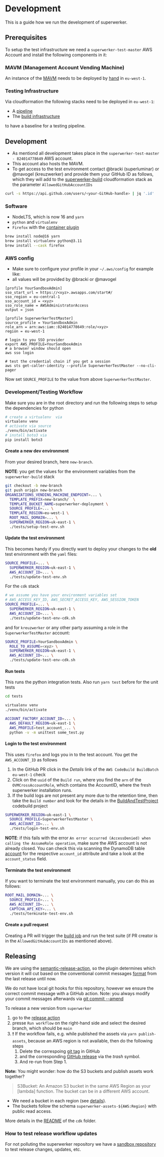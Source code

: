 # Development

This is a guide how we run the development of superwerker.

## Prerequisites

To setup the test infrastructure we need a `superwerker-test-master` AWS Account and install the following components in it:

### MAVM (Management Account Vending Machine)

An instance of the [MAVM](https://github.com/superluminar-io/mavm) needs to be deployed by [hand](https://github.com/superluminar-io/mavm#installation) in `eu-west-1`.

### Testing Infrastructure
Via cloudformation the following stacks need to be deployed in `eu-west-1`:
- A [pipeline](tests/pipeline.yaml)
-  The [build infrastructure](tests/build.yaml)

to have a baseline for a testing pipeline.

## Development

- As mentiond all development takes place in the `superwerker-test-master - 824014778649` AWS account.
- This account also hosts the MAVM.
- To get access to the test environment contact @bracki (superluminar) or @mavogel (kreuzwerker) and provide them your GitHub ID as follows, which they will add to the [superwerker-build](https://eu-west-1.console.aws.amazon.com/cloudformation/home?region=eu-west-1#/stacks) cloudformation stack as the parameter `AllowedGitHubAccountIDs`
```sh
curl -s https://api.github.com/users/<your-GitHub-handle> | jq '.id'
```


### Software
- NodeLTS, which is now 16 and `yarn`
- `python` and `virtualenv`
- `Firefox` with the [container plugin](https://addons.mozilla.org/en-US/firefox/addon/multi-account-containers/)
```sh
brew install node@16 yarn
brew install virtualenv python@3.11
brew install --cask firefox
```

### AWS config

- Make sure to configure your profile in your `~/.aws/config` for example like:
- all <xyz> values will be provided by @bracki or @mavogel 

```
[profile YourSandboxAdmin]
sso_start_url = https://<xyz>.awsapps.com/start#/
sso_region = eu-central-1
sso_account_id = <xyz>
sso_role_name = AWSAdministratorAccess
output = json
 
[profile SuperwerkerTestMaster]
source_profile = YourSandboxAdmin
role_arn = arn:aws:iam::824014778649:role/<xyz>
region = eu-west-1

# login to you SSO provider
export AWS_PROFILE=YourSandboxAdmin
# a browser window should open
aws sso login
 
# test the credential chain if you get a session
aws sts get-caller-identity --profile SuperwerkerTestMaster --no-cli-pager
```

Now set `SOURCE_PROFILE` to the value from above `SuperwerkerTestMaster`.

### Development/Testing Workflow

Make sure you are in the root directory and run the following steps to setup the dependencies for python
```sh
# create a virtualenv  via 
virtualenv venv
# activate via source 
./venv/bin/activate
# install boto3 via 
pip install boto3
```

#### Create a new dev environment

From your desired branch, here `new-branch`.

**NOTE**: you get the values for the environment variables from the `superwerker-build` stack

```bash
git checkout -b new-branch
git push origin new-branch
ORGANIZATIONS_VENDING_MACHINE_ENDPOINT=... \ 
  TEMPLATE_PREFIX=new-branch/  \
  TEMPLATE_BUCKET_NAME=superwerker-deployment \
  SOURCE_PROFILE=... \
  TEMPLATE_REGION=eu-west-1 \
  ROOT_MAIL_DOMAIN=... \
  SUPERWERKER_REGION=uk-east-1 \
  ./tests/setup-test-env.sh
```

#### Update the test environment

This becomes handy if you directly want to deploy your changes to the **old** test environment with the `yaml` files:

```bash
SOURCE_PROFILE=... \
  SUPERWERKER_REGION=uk-east-1 \
  AWS_ACCOUNT_ID=... \
  ./tests/update-test-env.sh
```

For the `cdk` stack
```bash
# we assume you have your environment variables set
# AWS_ACCESS_KEY_ID, AWS_SECRET_ACCESS_KEY, AWS_SESSION_TOKEN
SOURCE_PROFILE=... \
  SUPERWERKER_REGION=uk-east-1 \
  AWS_ACCOUNT_ID=... \
  ./tests/update-test-env-cdk.sh
```

and for `kreuzwerker` or any other party assuming a role in the `SuperwerkerTestMaster` account:

```bash
SOURCE_PROFILE=YourSandboxAdmin \
  ROLE_TO_ASSUME=<xyz> \
  SUPERWERKER_REGION=uk-east-1 \
  AWS_ACCOUNT_ID=... \
  ./tests/update-test-env-cdk.sh
```

#### Run tests

This runs the python integration tests. Also run `yarn test` before for the unit tests

```bash
cd tests

virtualenv venv
./venv/bin/activate

ACCOUNT_FACTORY_ACCOUNT_ID=... \
  AWS_DEFAULT_REGION=uk-east-1 \
  AWS_PROFILE=test_account_... \
  python -v -m unittest some_test.py
```

#### Login to the test environment

This uses `firefox` and logs you in to the test account. You get the `AWS_ACCOUNT_ID` as follows
1. In the GitHub PR click in the *Details* link of the `AWS CodeBuild BuildBatch eu-west-1` check
2. Click on the `uuid` of the `Build run`, where you find the `arn` of the `OVMCrossAccountRole`, which contains the AccountID, where the fresh superwerker installation runs.
3. If the build logs are not present any more due to the retention time, then take the `Build number` and look for the details in the [BuildAndTestProject](https://eu-west-1.console.aws.amazon.com/codesuite/codebuild/projects?region=eu-west-1) codebuild project
 
```bash
SUPERWERKER_REGION=uk-east-1 \
  SOURCE_PROFILE=SuperwerkerTestMaster \
  AWS_ACCOUNT_ID=... \
  ./tests/login-test-env.sh
```

**NOTE**: if this fails with the error `An error occurred (AccessDenied) when calling the AssumeRole operation`, make sure the AWS account is not already closed. You can check this via scanning the DynamoDB table [account](https://eu-west-1.console.aws.amazon.com/dynamodbv2/home?region=eu-west-1#item-explorer?table=account) for the respective `account_id` attribute and take a look at the `account_status` field.

#### Terminate the test environment

If you want to terminate the test environment manually, you can do this as follows:

```bash
ROOT_MAIL_DOMAIN=... \
  SOURCE_PROFILE=... \
  AWS_ACCOUNT_ID=... \
  CAPTCHA_API_KEY=... \
  ./tests/terminate-test-env.sh
```

#### Create a pull request

Creating a PR will trigger the [build job](tests/build.yaml) and run the test suite (if PR creator is in the `AllowedGitHubAccountIDs` as mentioned above).

## Releasing

We are using the [semantic-release-action](https://github.com/cycjimmy/semantic-release-action), so the plugin determines which version it will cut based on the conventional commit messages [format](https://www.conventionalcommits.org/) from the last release until now. 

We do not have local git hooks for this repository, however we ensure the correct commit message with a GitHub action. Note: you always modify your commit messages afterwards via [git commit --amend](https://git-scm.com/book/en/v2/Git-Tools-Rewriting-History)

To release a new version from `superwerker`
1. go to the [release action](https://github.com/superwerker/superwerker/actions/workflows/release.yml)
2. presse `Run workflow` on the right-hand side and select the desired branch, which should be `main`
3. :exclamation: If the workflow fails, e.g. while published the assets via `yarn publish-assets`, because an AWS region is not available, then do the following steps
   1. Delete the correspoing [git tag](https://github.com/superwerker/superwerker/tags) in GitHub
   2. and the corresponding [GitHub release](https:/*/github.com/superwerker/superwerker/releases) via the *trash* symbol.
   3. And re-run from Step 1.

**Note:** You might wonder: how do the S3 buckets and publish assets work together? 
> S3Bucket: An Amazon S3 bucket in the same AWS Region as your \[lambda\] function. The bucket can be in a different AWS account.
- We need a bucket in each region (see [details](https://docs.aws.amazon.com/AWSCloudFormation/latest/UserGuide/aws-properties-lambda-function-code.html)).
- The buckets follow the schema `superwerker-assets-${AWS:Region}` with public read access. 

More details in the [README](/cdk/README.md) of the `cdk` folder.

### How to test release workflow updates

For not polluting the superwerker repository we have a [sandbox repository](https://github.com/superwerker/releasetests) to test release changes, updates, etc.